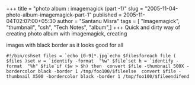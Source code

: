 +++
title = "photo album : imagemagick (part -1)"
slug = "2005-11-04-photo-album-imagemagick-part-1"
published = 2005-11-04T02:07:00+05:30
author = "Santanu Misra"
tags = [ "Imagemagick", "thumbnail", "csh", "Tech Notes", "album",]
+++
Quick and dirty way of creating photo album with imagemagick, creating

images with black border as it looks good for all



    #!/bin/cshset files = `echo [0-9]*.jpg`echo $filesforeach file ( $files )set w = `identify -format  "%w" $file`set h = `identify -format  "%h" $file`if ($w > $h) then  convert $file -thumbnail 500X -bordercolor black -border 1 /tmp/foo100/$fileelse  convert $file -thumbnail X500 -bordercolor black -border 1 /tmp/foo100/$fileendifend
